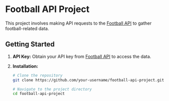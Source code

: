 # Football API Project

This project involves making API requests to the [Football API](https://v3.football.api-sports.io) to gather football-related data.

## Getting Started

1. **API Key:**
   Obtain your API key from [Football API](https://www.api-sports.io/) to access the data.

2. **Installation:**
   ```bash
   # Clone the repository
   git clone https://github.com/your-username/football-api-project.git

   # Navigate to the project directory
   cd football-api-project